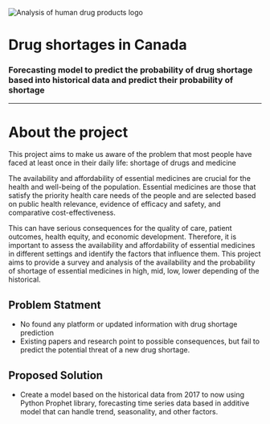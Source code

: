 ![Analysis of human drug products logo](https://user-images.githubusercontent.com/535645/230121042-5ce9edea-acc5-4efc-9047-7bedee4bf163.png)
# Drug shortages in Canada
### Forecasting model to predict the probability of drug shortage based into historical data and predict their probability of shortage
-----

# About the project
This project aims to make us aware of the problem that most people have faced at least once in their daily life: shortage of drugs and medicine

The availability and affordability of essential medicines are crucial for the health and well-being of the population. Essential medicines are those that satisfy the priority health care needs of the people and are selected based on public health relevance, evidence of efficacy and safety, and comparative cost-effectiveness.

This can have serious consequences for the quality of care, patient outcomes, health equity, and economic development. Therefore, it is important to assess the availability and affordability of essential medicines in different settings and identify the factors that influence them. This project aims to provide a survey and analysis of the availability and the probability of shortage of essential medicines in high, mid, low, lower depending of the historical.

  ## Problem Statment
  - No found any platform or updated information with drug shortage prediction
  - Existing papers and research point to possible consequences, but fail to predict the potential threat of a new drug shortage.

  ## Proposed Solution
  -  Create a model based on the historical data from 2017 to now using Python Prophet library, forecasting time series data based in additive model that can handle trend, seasonality, and other factors.
  
